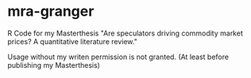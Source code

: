 # mra-granger
R Code for my Masterthesis "Are speculators driving commodity market prices? A quantitative literature review."

Usage without my writen permission is not granted. (At least before publishing my Masterthesis)
